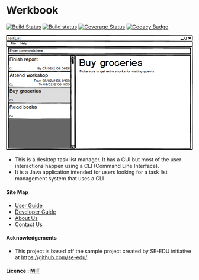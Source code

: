 # Werkbook

[![Build Status](https://travis-ci.org/CS2103JAN2017-W15-B2/main.svg?branch=develop)](https://travis-ci.org/CS2103JAN2017-W15-B2/main)
[![Build status](https://ci.appveyor.com/api/projects/status/rema14vqhp69adwc?svg=true)](https://ci.appveyor.com/project/pzyu/main-2khow)
[![Coverage Status](https://coveralls.io/repos/github/CS2103JAN2017-W15-B2/main/badge.svg?branch=develop)](https://coveralls.io/github/CS2103JAN2017-W15-B2/main?branch=develop)
[![Codacy Badge](https://api.codacy.com/project/badge/Grade/af383e34b7e646d2893c81cd564bc671)](https://www.codacy.com/app/pzyu/main?utm_source=github.com&amp;utm_medium=referral&amp;utm_content=CS2103JAN2017-W15-B2/main&amp;utm_campaign=Badge_Grade)


<img src="docs/images/Ui.png" width="600"><br>

* This is a desktop task list manager. It has a GUI but most of the user interactions happen using
  a CLI (Command Line Interface).
* It is a Java application intended for users looking for a task list management system that uses a CLI

#### Site Map
* [User Guide](docs/UserGuide.md)
* [Developer Guide](docs/DeveloperGuide.md)
* [About Us](docs/AboutUs.md)
* [Contact Us](docs/ContactUs.md)


#### Acknowledgements

* This project is based off the sample project created by SE-EDU initiative at https://github.com/se-edu/

#### Licence : [MIT](LICENSE)
